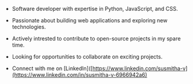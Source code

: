 

* Software developer with expertise in Python, JavaScript, and CSS.
* Passionate about building web applications and exploring new technologies.
* Actively intrested to contribute to open-source projects in my spare time.
* Looking for opportunities to collaborate on exciting projects.

* Connect with me on [LinkedIn]([https://www.linkedin.com/susmitha-v](https://www.linkedin.com/in/susmitha-v-6966942a6)
